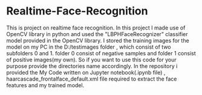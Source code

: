 # Realtime-Face-Recognition
This is project on realtime face recognition. In this project I made use of OpenCV library in python and used the  "LBPHFaceRecognizer"  classifier model provided in the OpenCV library. I stored the training images for the model on my PC in the D:/testimages folder , which consist of two subfolders 0 and 1. folder  0 consist of negative samples and folder 1 consist of positive images(my own). So if you want to use this code for your purpose provide the directories name accordingly.
In the repository i provided the My Code written on Jupyter notebook(.ipynb file) , haarcascade_frontalface_default.xml file required to extract the face features and my trained model.
